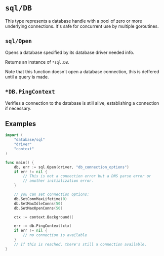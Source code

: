 # `sql/DB`
This type represents a database handle with a pool of zero or more  underlying connections. It's safe for concurrent use by multiple  goroutines.
## `sql/Open`
Opens a database specified by its database driver needed info.  
  
Returns an instance of `*sql.DB`.  
  
Note that this function doesn't open a database connection, this is  deffered until a query is made.
## `*DB.PingContext`
Verifies a connection to the database is still alive, establishing a  connection if necessary.
## Examples
```go
import (
    "database/sql"
    "driver"
    "context"
)

func main() {
    db, err := sql.Open(driver, "db_connection_options")
    if err != nil {
        // This is not a connection error but a DNS parse error or 
        // another initialization error.
    }

    // you can set connection options:
    db.SetConnMaxLifetime(0)
    db.SetMaxIdleConns(50)
    db.SetMaxOpenConns(50)

    ctx := context.Background()

    err := db.PingContext(ctx)
    if err != nil {
        // no connection is available
    }
    // If this is reached, there's still a connection available.
}
```
